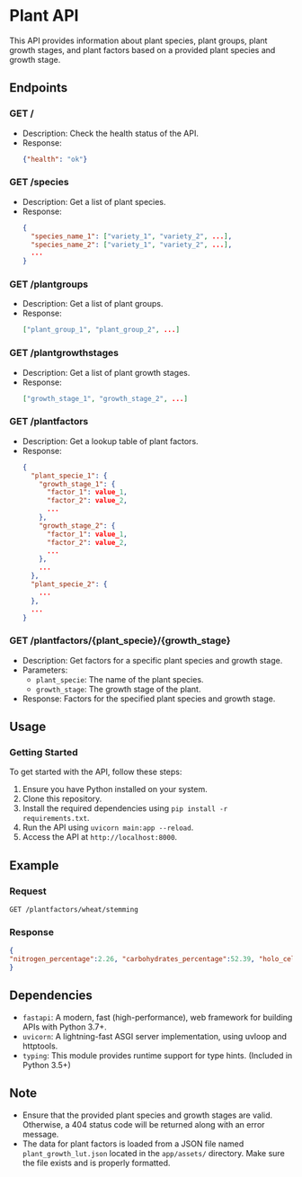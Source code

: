 # Plant API

This API provides information about plant species, plant groups, plant growth stages, and plant factors based on a provided plant species and growth stage.

## Endpoints

### GET /

- Description: Check the health status of the API.
- Response:
  ```json
  {"health": "ok"}
  ```

### GET /species

- Description: Get a list of plant species.
- Response:
  ```json
  {
    "species_name_1": ["variety_1", "variety_2", ...],
    "species_name_2": ["variety_1", "variety_2", ...],
    ...
  }
  ```

### GET /plantgroups

- Description: Get a list of plant groups.
- Response:
  ```json
  ["plant_group_1", "plant_group_2", ...]
  ```

### GET /plantgrowthstages

- Description: Get a list of plant growth stages.
- Response:
  ```json
  ["growth_stage_1", "growth_stage_2", ...]
  ```

### GET /plantfactors

- Description: Get a lookup table of plant factors.
- Response:
  ```json
  {
    "plant_specie_1": {
      "growth_stage_1": {
        "factor_1": value_1,
        "factor_2": value_2,
        ...
      },
      "growth_stage_2": {
        "factor_1": value_1,
        "factor_2": value_2,
        ...
      },
      ...
    },
    "plant_specie_2": {
      ...
    },
    ...
  }
  ```

### GET /plantfactors/{plant_specie}/{growth_stage}

- Description: Get factors for a specific plant species and growth stage.
- Parameters:
  - `plant_specie`: The name of the plant species.
  - `growth_stage`: The growth stage of the plant.
- Response: Factors for the specified plant species and growth stage.
  
## Usage

### Getting Started

To get started with the API, follow these steps:

1. Ensure you have Python installed on your system.
2. Clone this repository.
3. Install the required dependencies using `pip install -r requirements.txt`.
4. Run the API using `uvicorn main:app --reload`.
5. Access the API at `http://localhost:8000`.

## Example

### Request

```http
GET /plantfactors/wheat/stemming
```

### Response

```json
{
"nitrogen_percentage":2.26, "carbohydrates_percentage":52.39, "holo_cellulose_percentage":23.95, "lignin_cellulose_percentage":9.19
}
```

## Dependencies

- `fastapi`: A modern, fast (high-performance), web framework for building APIs with Python 3.7+.
- `uvicorn`: A lightning-fast ASGI server implementation, using uvloop and httptools.
- `typing`: This module provides runtime support for type hints. (Included in Python 3.5+)


## Note

- Ensure that the provided plant species and growth stages are valid. Otherwise, a 404 status code will be returned along with an error message.
- The data for plant factors is loaded from a JSON file named `plant_growth_lut.json` located in the `app/assets/` directory. Make sure the file exists and is properly formatted.

